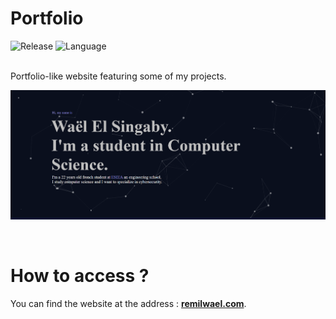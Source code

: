 # Portfolio


![Release](https://img.shields.io/badge/Release-1.1-blueviolet)
![Language](https://img.shields.io/badge/Language-Javascript-ffcc14)

<br/>
 Portfolio-like website featuring some of my projects.

<p align="center">
	<img src="./ressources/readme/thumbnail.PNG" width="700">
</p>
 <br/>

# How to access ?

You can find the website at the address : **[remilwael.com](https://remilrls.github.io/Portfolio/)**.

 <br/>
